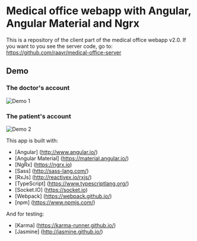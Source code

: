 # Medical office webapp with Angular, Angular Material and Ngrx

This is a repository of the client part of the medical office webapp v2.0. If you want to you see the server code, go to:
https://github.com/raavr/medical-office-server

## Demo
### The doctor's account
![Demo 1][1]

### The patient's account
![Demo 2][2]


This app is built with:
* [Angular] (http://www.angular.io/)
* [Angular Material] (https://material.angular.io/)
* [NgRx] (https://ngrx.io)
* [Sass] (http://sass-lang.com/)
* [RxJs] (http://reactivex.io/rxjs/)
* [TypeScript] (https://www.typescriptlang.org/)
* [Socket.IO] (https://socket.io)
* [Webpack] (https://webpack.github.io/)
* [npm] (https://www.npmjs.com/)

And for testing:
* [Karma] (https://karma-runner.github.io/)
* [Jasmine] (http://jasmine.github.io/)

[1]: ./demo/demo_doctor.gif
[2]: ./demo/demo_patient.gif